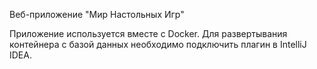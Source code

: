 Веб-приложение "Мир Настольных Игр"

Приложение используется вместе с Docker.
Для развертывания контейнера с базой данных необходимо подключить плагин в IntelliJ IDEA.